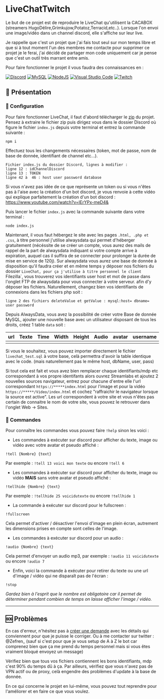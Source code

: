# LiveChatTwitch

Le but de ce projet est de reproduire le LiveChat qu'utilisent la CACABOX (streamers HugoDélire,Grimkujow,Potatoz,Terracid,etc..).
Lorsque l'on envoi une image/vidéo dans un channel discord, elle s'affiche sur leur live.

Je rappelle que c'est un projet que j'ai fais tout seul sur mon temps libre et que si à tout moment l'un des membres me contacte pour supprimer ce projet je le ferai, j'ai décidé de partager mon code
uniquement car je pense que c'est un outil très marrant entre amis.

Pour faire fonctionner le projet il vous faudra des connaissances en :

[![Discord](https://img.shields.io/badge/Discord-%235865F2.svg?style=for-the-badge&logo=discord&logoColor=white)]()
[![MySQL](https://img.shields.io/badge/mysql-%2300f.svg?style=for-the-badge&logo=mysql&logoColor=white)]()
[![NodeJS](https://img.shields.io/badge/node.js-6DA55F?style=for-the-badge&logo=node.js&logoColor=white)]()
[![Visual Studio Code](https://img.shields.io/badge/Visual%20Studio%20Code-0078d7.svg?style=for-the-badge&logo=visual-studio-code&logoColor=white)]()
[![Twitch](https://img.shields.io/badge/Twitch-9347FF?style=for-the-badge&logo=twitch&logoColor=white)]()

## 📌 Présentation

### 🔧 Configuration

Pour faire fonctionner LiveChat, il faut d'abord télécharger le [zip](https://github.com/Nerfez/LiveChatTwitch/archive/refs/heads/main.zip) du projet.
Pensez à extraire le fichier zip puis dirigez vous dans le dossier Discord où figure le fichier ```index.js``` depuis votre terminal et entrez la commande suivante :

```nodejs
npm i
```

Effectuez tous les changements nécessaires (token, mot de passe, nom de base de donnée, identifiant de channel etc...).

```
Fichier index.js du dossier Discord, lignes à modifier :
ligne 12 : idChannelDiscord
ligne 13 : TOKEN 
ligne 42 à  46 : host user password database
```

Si vous n'avez pas idée de ce que représente un token ou
si vous n'êtes pas à l'aise avec la création d'un bot discord, je vous renvoie à cette vidéo qui explique parfaitement la création d'un bot discord : 
https://www.youtube.com/watch?v=IErYPx-meD4&

Puis lancer le fichier ```index.js``` avec la commande suivante dans votre terminal :

```nodejs
node index.js
```

Maintenant, il vous faut hébergez le site avec les pages ```.html, .php et .css```, à titre personnel j'utilise alwaysdata qui permet d'héberger gratuitement (nécéssite de se créer un compte, vous aurez des mails de rappel de la part de alwaysdata indiquant si votre compte arrive à expiration, auquel cas il suffira de se connecter pour prolonger la durée de mise en service de 120j).
Sur alwaysdata vous aurez une base de donnée à disposition qu'il faudra créer et en même temps y déposer nos fichiers du dossier `LiveChat, pour ça j'utilise à titre personnel le client `Filezilla`, vous trouverez vos identifiants user host et mot de passe dans l'onglet FTP de alwaysdata pour vous connecter à votre serveur. afin d'y déposer les fichiers. Naturellement, changez bien vos identifiants de connexions dans les fichiers php soit :

```
ligne 2 des fichiers deleteValue et getValue : mysql:host= dbname= user password
```

Depuis AlwaysData, vous avez la possibilité de créer votre Base de donnée MySQL, ajouter une nouvelle base avec un utilisateur disposant de tous les droits, créez 1 table ```data``` soit :

| url     | Texte | Time | Width | Height | Audio | avatar | username|
|-----------------|--------|---------|---------|---------|--|-------|-----|
|                 |        |         |          |         |  |  | |


Si vous le souhaitez, vous pouvez importer directement le fichier `livechat_test.sql` à votre base, celà permettra d'avoir la table identique avec le code. (mais naturellement pas le même host, dbName, user, pass)

Si tout cela est fait et vous avez bien remplacer chaque identifiants/mdp etc correspondant à vos propre identifants alors ouvrez Streamlabs et ajoutez 2 nouvelles sources navigateur, entrez pour chacune
d'entre elle l'url correspondant ```https://*****index.html``` pour l'image et pour la vidéo ```https://*****/Video/index.html``` et cochez "raffraichir le navigateur lorsque la source est active".
Les url correspondent à votre site et vous n'êtes pas certain de connaitre le nom de votre site, vous pouvez le retrouver dans l'onglet Web -> Sites.

### 🔧 Commandes

Pour connaître les commandes vous pouvez faire `!help` sinon les voici :

- Les commandes à exécuter sur discord pour afficher du texte, image ou vidéo avec votre avatar et pseudo affiché :

```discord
!tell {Nombre} {text}
```
Par exemple : ```!tell 13 voici mon texte``` ou encore ```!tell 6```


- Les commandes à exécuter sur discord pour afficher du texte, image ou vidéo **MAIS** sans votre avatar et pseudo affiché :

```discord
!tellhide {Nombre} {text}
```
Par exemple : ```!tellhide 25 voicidutexte``` ou encore ```!tellhide 1```

- La commande à exécuter sur discord pour le fullscreen :

```discord
!fullscreen
```
Cela permet d'activer / désactiver l'envoi d'image en plein écran, autrement les dimensions prises en compte sont celles de l'image.

- Les commandes à exécuter sur discord pour un audio :

```discord
!audio {Nombre} {text}
```
Cela permet d'envoyer un audio mp3, par exemple : ```!audio 11 voicidutexte``` ou encore ```!audio 7```

- Enfin, voici la commande à exécuter pour retirer du texte ou une url d'image / vidéo qui ne disparaît pas de l'écran :

```discord
!stop
```
*Gardez bien à l'esprit que le nombre est obligatoire car il permet de déterminer pendant combien de temps on laisse afficher l'image / vidéo.*

---

## 🆘 Problèmes

En cas d'erreur, n'hésitez pas à [créer une demande](https://github.com/Nerfez/LiveChatTwitch/issues) avec les détails qui conviennent pour que je puisse le corriger.
Ou à me contacter sur twitter : @Zefren_ (sauf si c'est pour que je vous setup de A à Z le bot car comprenez bien que ça me prend du temps personnel mais si vous êtes vraiment bloqué envoyez un message)

Vérifiez bien que tous vos fichiers contiennent les bons identifiants, mdp c'est 90% du temps dû à ça.
Par ailleurs, vérifiez que vous n'avez pas de VPN actif ou de proxy, celà engendre des problèmes d'update à la base de donnée.

En ce qui concerne le projet en lui-même, vous pouvez tout reprendre pour l'améliorer et en faire ce que vous voulez.

